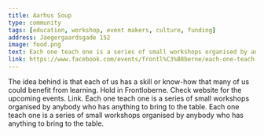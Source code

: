 ```yaml
---
title: Aarhus Soup
type: community
tags: [education, workshop, event makers, culture, funding]
address: Jaegergaardsgade 152
image: food.png
text: Each one teach one is a series of small workshops organised by anybody who has anything to bring to the table.
link: https://www.facebook.com/events/frontl%C3%B8berne/each-one-teach-one-l%C3%A6r-at-lave-din-egen-podcast-nu/183389750604495/
---
```


The idea behind is that each of us has a skill or know-how that many of us could benefit from learning. Hold in Frontloberne. Check website for the upcoming events. Link. Each one teach one is a series of small workshops organised by anybody who has anything to bring to the table. Each one teach one is a series of small workshops organised by anybody who has anything to bring to the table.
